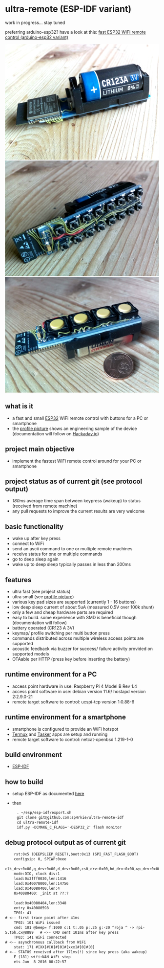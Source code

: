 ultra-remote (ESP-IDF variant)
==============================

work in progress... stay tuned

preferring arduino-esp32? have a look at this: [fast ESP32 WiFi remote control (arduino-esp32 variant)](https://github.com/sp4rkie/ultra-remote-ino)

![alt text](images/shot0010.png "Title")
![alt text](images/shot0015.png "Title")
![alt text](images/shot0004.png "Title")

what is it
----------

- a fast and small [ESP32](https://en.wikipedia.org/wiki/ESP32) WiFi remote control with buttons for a PC or smartphone
- the [profile picture](https://avatars.githubusercontent.com/u/3232165?v=4) shows an engineering sample of the device (documentation will follow on [Hackaday.io](https://hackaday.io/))

project main objective
----------------------

- implement the fastest WiFi remote control around for your PC or smartphone

project status as of current git (see protocol output)
------------------------------------------------------

- *180ms* average time span between keypress (wakeup) to status (received from remote machine)
- any pull requests to improve the current results are very welcome

basic functionality
-------------------

- wake up after key press
- connect to WiFi
- send an ascii command to one or multiple remote machines
- receive status for one or multiple commands
- go to deep sleep again
- wake up to deep sleep typically passes in less than 200ms

features
--------

- ultra fast (see project status)
- ultra small (see [profile picture](https://avatars.githubusercontent.com/u/3232165?v=4))
- various key pad sizes are supported (currently 1 - 16 buttons)
- low deep sleep current of about 5uA (measured 0.5V over 100k shunt)
- only a few and cheap hardware parts are required 
- easy to build. some experience with SMD is beneficial though (documentation will follow)
- battery operated (CR123 A 3V)
- keymap/ profile switching per multi button press
- commands distributed across multiple wireless access points are supported
- acoustic feedback via buzzer for success/ failure activity provided on supported models
- OTAable per HTTP (press key before inserting the battery)

runtime environment for a PC
----------------------------

- access point hardware in use: Raspberry Pi 4 Model B Rev 1.4
- access point software in use: debian version 11.6/ hostapd version 2:2.9.0-21
- remote target software to control: ucspi-tcp version 1:0.88-6

runtime environment for a smartphone
------------------------------------

- smartphone is configured to provide an WiFi hotspot
- [Termux](https://termux.dev/en/) and [Tasker](https://tasker.joaoapps.com/) apps are setup and running
- remote target software to control: netcat-openbsd 1.219-1-0

build environment
-----------------

- [ESP-IDF](https://docs.espressif.com/projects/esp-idf/en/latest/esp32/index.html#)

how to build
------------

- setup ESP-IDF as documented [here](https://docs.espressif.com/projects/esp-idf/en/latest/esp32/get-started/index.html#installation)
- then

        . ~/esp/esp-idf/export.sh
        git clone git@github.com:sp4rkie/ultra-remote-idf
        cd ultra-remote-idf
        idf.py -DCMAKE_C_FLAGS='-DESP32_2' flash monitor

debug protocol output as of current git
---------------------------------------

        rst:0x5 (DEEPSLEEP_RESET),boot:0x13 (SPI_FAST_FLASH_BOOT)
        configsip: 0, SPIWP:0xee
        clk_drv:0x00,q_drv:0x00,d_drv:0x00,cs0_drv:0x00,hd_drv:0x00,wp_drv:0x00
        mode:DIO, clock div:1
        load:0x3fff0030,len:1416
        load:0x40078000,len:14756
        load:0x40080400,len:4
        0x40080400: _init at ??:?

        load:0x40080404,len:3348
        entry 0x40080598
        TP01: 41                                                                    # <-- first trace point after 41ms
        TP02: 101 WiFi issued                                       
        cmd: 101 @beep= f:1000 c:1 t:.05 p:.25 g:-20 ^roja ^ -> rpi-5.toh.cx@8889   # <-- CMD sent 101ms after key press
        TP03: 141 WiFi connected                                                    # <-- asynchronous callback from WiFi
        stat: 171 #[XX]#[0]#[0]#[xxx]#[0]#[0]                                       # <-- STATUS reveived after 171ms(!) since key press (aka wakeup)
        E (181) wifi:NAN WiFi stop
        ets Jun  8 2016 00:22:57

